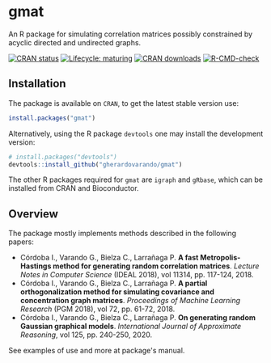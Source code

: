 # gmat

An R package for simulating correlation matrices possibly constrained by
acyclic directed and undirected graphs.

[![CRAN
status](http://www.r-pkg.org/badges/version/gmat)](https://CRAN.R-project.org/package=gmat)
[![Lifecycle:
maturing](https://img.shields.io/badge/lifecycle-maturing-blue.svg)](https://www.tidyverse.org/lifecycle/#maturing)
[![CRAN
downloads](http://cranlogs.r-pkg.org/badges/grand-total/gmat)](https://CRAN.R-project.org/package=gmat)
[![R-CMD-check](https://github.com/gherardovarando/gmat/actions/workflows/r.yml/badge.svg)](https://github.com/gherardovarando/gmat/actions/workflows/r.yml)


## Installation

The package is available on `CRAN`, to get the latest stable version
use:

``` r
install.packages("gmat")
```

Alternatively, using the R package `devtools` one may install the
development version:

``` r
# install.packages("devtools")
devtools::install_github("gherardovarando/gmat")
```

The other R packages required for `gmat` are `igraph` and `gRbase`,
which can be installed from CRAN and Bioconductor.

## Overview

The package mostly implements methods described in the following papers:

  - Córdoba I., Varando G., Bielza C., Larrañaga P. **A fast
    Metropolis-Hastings method for generating random correlation
    matrices**. *Lecture Notes in Computer Science* (IDEAL 2018), vol
    11314, pp. 117-124, 2018.
  - Córdoba I., Varando G., Bielza C., Larrañaga P. **A partial
    orthogonalization method for simulating covariance and concentration
    graph matrices**. *Proceedings of Machine Learning Research* (PGM
    2018), vol 72, pp. 61-72, 2018.
  - Córdoba I., Varando G., Bielza C., Larrañaga P. **On generating random
    Gaussian graphical models**. *International Journal of Approximate
    Reasoning*, vol 125, pp. 240-250, 2020.

See examples of use and more at package's manual.

